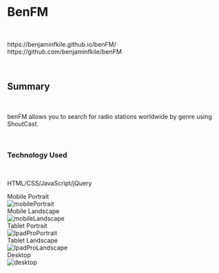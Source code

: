 <h1>BenFM</h1>
<br>
<p>
https://benjaminfkile.github.io/benFM/
<br>
https://github.com/benjaminfkile/benFM
</p>
<br>
<h2>Summary</h2>
<br>
<p>
benFM allows you to search for radio stations worldwide by genre using ShoutCast.
</p>
<br>
<h3>Technology Used</h3>
<br>
<p>
HTML/CSS/JavaScript/jQuery  
</p>

Mobile Portrait
<br>
![mobilePortrait](https://user-images.githubusercontent.com/34235864/65115787-6b079100-d9a5-11e9-900c-137b39269f9b.PNG)
<br>
Mobile Landscape
<br>
![mobileLandscape](https://user-images.githubusercontent.com/34235864/65115792-6ba02780-d9a5-11e9-85df-16b3c7d7ffb9.PNG)
<br>
Tablet Portrait
<br>
![IpadProPortrait](https://user-images.githubusercontent.com/34235864/65115791-6ba02780-d9a5-11e9-90c7-a4ac66cab895.PNG)
<br>
Tablet Landscape
<br>
![IpadProLandscape](https://user-images.githubusercontent.com/34235864/65115790-6ba02780-d9a5-11e9-8107-47b68ab1d3b8.PNG)
<br>
Desktop
<br>
![desktop](https://user-images.githubusercontent.com/34235864/65115788-6ba02780-d9a5-11e9-9bec-46e1c99e6ed0.PNG)
<br>

